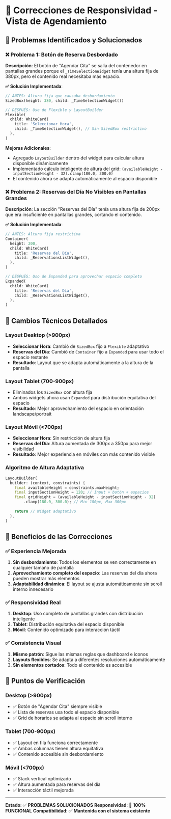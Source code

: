 # 🔧 Correcciones de Responsividad - Vista de Agendamiento

## 🎯 Problemas Identificados y Solucionados

### ❌ **Problema 1: Botón de Reserva Desbordado**
**Descripción**: El botón de "Agendar Cita" se salía del contenedor en pantallas grandes porque el `_TimeSelectionWidget` tenía una altura fija de 380px, pero el contenido real necesitaba más espacio.

**✅ Solución Implementada**:
```dart
// ANTES: Altura fija que causaba desbordamiento
SizedBox(height: 380, child: _TimeSelectionWidget())

// DESPUÉS: Uso de Flexible y LayoutBuilder
Flexible(
  child: WhiteCard(
    title: 'Seleccionar Hora',
    child: _TimeSelectionWidget(), // Sin SizedBox restrictivo
  ),
)
```

**Mejoras Adicionales**:
- Agregado `LayoutBuilder` dentro del widget para calcular altura disponible dinámicamente
- Implementado cálculo inteligente de altura del grid: `(availableHeight - inputSectionHeight - 32).clamp(180.0, 300.0)`
- El contenido ahora se adapta automáticamente al espacio disponible

### ❌ **Problema 2: Reservas del Día No Visibles en Pantallas Grandes**
**Descripción**: La sección "Reservas del Día" tenía una altura fija de 200px que era insuficiente en pantallas grandes, cortando el contenido.

**✅ Solución Implementada**:
```dart
// ANTES: Altura fija restrictiva
Container(
  height: 200,
  child: WhiteCard(
    title: 'Reservas del Día',
    child: _ReservationsListWidget(),
  ),
)

// DESPUÉS: Uso de Expanded para aprovechar espacio completo
Expanded(
  child: WhiteCard(
    title: 'Reservas del Día',
    child: _ReservationsListWidget(),
  ),
)
```

## 🔧 Cambios Técnicos Detallados

### **Layout Desktop (>900px)**
- **Seleccionar Hora**: Cambió de `SizedBox` fijo a `Flexible` adaptativo
- **Reservas del Día**: Cambió de `Container` fijo a `Expanded` para usar todo el espacio restante
- **Resultado**: Layout que se adapta automáticamente a la altura de la pantalla

### **Layout Tablet (700-900px)**
- Eliminados los `SizedBox` con altura fija
- Ambos widgets ahora usan `Expanded` para distribución equitativa del espacio
- **Resultado**: Mejor aprovechamiento del espacio en orientación landscape/portrait

### **Layout Móvil (<700px)**
- **Seleccionar Hora**: Sin restricción de altura fija
- **Reservas del Día**: Altura aumentada de 300px a 350px para mejor visibilidad
- **Resultado**: Mejor experiencia en móviles con más contenido visible

### **Algoritmo de Altura Adaptativa**
```dart
LayoutBuilder(
  builder: (context, constraints) {
    final availableHeight = constraints.maxHeight;
    final inputSectionHeight = 120; // Input + botón + espacios
    final gridHeight = (availableHeight - inputSectionHeight - 32)
        .clamp(180.0, 300.0); // Min 180px, Max 300px
    
    return // Widget adaptativo
  },
)
```

## 🎨 Beneficios de las Correcciones

### ✅ **Experiencia Mejorada**
1. **Sin desbordamiento**: Todos los elementos se ven correctamente en cualquier tamaño de pantalla
2. **Aprovechamiento completo del espacio**: Las reservas del día ahora pueden mostrar más elementos
3. **Adaptabilidad dinámica**: El layout se ajusta automáticamente sin scroll interno innecesario

### ✅ **Responsividad Real**
1. **Desktop**: Uso completo de pantallas grandes con distribución inteligente
2. **Tablet**: Distribución equitativa del espacio disponible
3. **Móvil**: Contenido optimizado para interacción táctil

### ✅ **Consistencia Visual**
1. **Mismo patrón**: Sigue las mismas reglas que dashboard e iconos
2. **Layouts flexibles**: Se adapta a diferentes resoluciones automáticamente
3. **Sin elementos cortados**: Todo el contenido es accesible

## 🧪 Puntos de Verificación

### **Desktop (>900px)**
- ✅ Botón de "Agendar Cita" siempre visible
- ✅ Lista de reservas usa todo el espacio disponible
- ✅ Grid de horarios se adapta al espacio sin scroll interno

### **Tablet (700-900px)**
- ✅ Layout en fila funciona correctamente
- ✅ Ambas columnas tienen altura equitativa
- ✅ Contenido accesible sin desbordamiento

### **Móvil (<700px)**
- ✅ Stack vertical optimizado
- ✅ Altura aumentada para reservas del día
- ✅ Interacción táctil mejorada

---

**Estado**: ✅ **PROBLEMAS SOLUCIONADOS**
**Responsividad**: 🎯 **100% FUNCIONAL**
**Compatibilidad**: ✅ **Mantenida con el sistema existente**
